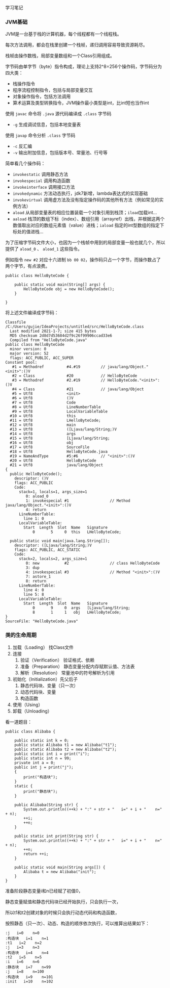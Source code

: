 学习笔记

### JVM基础

JVM是一台基于栈的计算机器，每个线程都有一个线程栈。

每次方法调用，都会在栈里创建一个栈帧，递归调用容易导致资源耗尽。

栈帧由操作数栈，局部变量数组和一个Class引用组成。

字节码由单字节（byte）指令构成，理论上支持2^8=256个操作码，字节码分为四大类：
- 栈操作指令
- 程序流程控制指令，包括与局部变量交互
- 对象操作指令，包括方法调用
- 算术运算及类型转换指令，JVM操作最小类型是int，比int短也当作int

使用 `javac` 命令将 `.java` 源代码编译成 `.class` 字节码
- `-g` 生成调试信息，包括本地变量表

使用 `javap` 命令分析 `.class` 字节码
- `-c` 反汇编
- `-v` 输出附加信息，包括版本号、常量池、行号等

简单看几个操作码：
- `invokestatic` 调用静态方法
- `invokespecial` 调用构造函数
- `invokeinterface` 调用接口方法
- `invokedynamic` 方法动态执行，jdk7新增，lambda表达式的实现基础
- `invokevirtual` 调用虚方法及没有指定操作码的其他所有方法（例如常见的实例方法）
- `aload` 从局部变量表的相应位置装载一个对象引用到栈顶；`iload`加载int...
- `aaload` 栈顶的数组下标（index）、数组引用（arrayref）出栈，并根据这两个数值取出对应的数组元素值（value）进栈；`iaload` 指定的int型数组的指定下标处的值进栈...

为了压缩字节码文件大小，也因为一个栈帧中用到的局部变量一般也就几个，所以提供了 `aload_0` 、 `aload_1` 这些指令。

例如指令 `new #2` 对应十六进制 `bb 00 02`，操作码只占一个字节，而操作数占了两个字节，有点浪费。

```
public class HelloByteCode {

    public static void main(String[] args) {
        HelloByteCode obj = new HelloByteCode();
    }

}
```

将上述文件编译成字节码：

```
Classfile /C:/Users/gujie/IdeaProjects/untitled/src/HelloByteCode.class
  Last modified 2021-1-7; size 415 bytes
  MD5 checksum 2d8d7d53684d2f9c26f99906ccad33e6
  Compiled from "HelloByteCode.java"
public class HelloByteCode
  minor version: 0
  major version: 52
  flags: ACC_PUBLIC, ACC_SUPER
Constant pool:
   #1 = Methodref          #4.#19         // java/lang/Object."<init>":()V
   #2 = Class              #20            // HelloByteCode
   #3 = Methodref          #2.#19         // HelloByteCode."<init>":()V
   #4 = Class              #21            // java/lang/Object
   #5 = Utf8               <init>
   #6 = Utf8               ()V
   #7 = Utf8               Code
   #8 = Utf8               LineNumberTable
   #9 = Utf8               LocalVariableTable
  #10 = Utf8               this
  #11 = Utf8               LHelloByteCode;
  #12 = Utf8               main
  #13 = Utf8               ([Ljava/lang/String;)V
  #14 = Utf8               args
  #15 = Utf8               [Ljava/lang/String;
  #16 = Utf8               obj
  #17 = Utf8               SourceFile
  #18 = Utf8               HelloByteCode.java
  #19 = NameAndType        #5:#6          // "<init>":()V
  #20 = Utf8               HelloByteCode
  #21 = Utf8               java/lang/Object
{
  public HelloByteCode();
    descriptor: ()V
    flags: ACC_PUBLIC
    Code:
      stack=1, locals=1, args_size=1
         0: aload_0
         1: invokespecial #1                  // Method java/lang/Object."<init>":()V
         4: return
      LineNumberTable:
        line 1: 0
      LocalVariableTable:
        Start  Length  Slot  Name   Signature
            0       5     0  this   LHelloByteCode;

  public static void main(java.lang.String[]);
    descriptor: ([Ljava/lang/String;)V
    flags: ACC_PUBLIC, ACC_STATIC
    Code:
      stack=2, locals=2, args_size=1
         0: new           #2                  // class HelloByteCode
         3: dup
         4: invokespecial #3                  // Method "<init>":()V
         7: astore_1
         8: return
      LineNumberTable:
        line 4: 0
        line 5: 8
      LocalVariableTable:
        Start  Length  Slot  Name   Signature
            0       9     0  args   [Ljava/lang/String;
            8       1     1   obj   LHelloByteCode;
}
SourceFile: "HelloByteCode.java"
```
### 类的生命周期

1. 加载（Loading） 找Class文件
1. 连接
	1. 验证（Verification） 验证格式、依赖
	1. 准备（Preparation） 静态变量分配内存赋默认值、方法表
	1. 解析（Resolution） 常量池中的符号解析为引用
1. 初始化（Initialization）先父后子
	1. 静态代码块、变量（只一次）
	1. 动态代码块、变量
	1. 构造函数
1. 使用（Using）
1. 卸载（Unloading）

看一道题目：

```
public class Alibaba {

    public static int k = 0;
    public static Alibaba t1 = new Alibaba("t1");
    public static Alibaba t2 = new Alibaba("t2");
    public static int i = print("i");
    public static int n = 99;
    private int a = 0;
    public int j = print("j");
    {
        print("构造块");
    }
    static {
        print("静态块");
    }

    public Alibaba(String str) {
        System.out.println((++k) + ":" + str + "   i=" + i + "    n=" + n);
        ++i;
        ++n;
    }

    public static int print(String str) {
        System.out.println((++k) + ":" + str + "   i=" + i + "    n=" + n);
        ++n;
        return ++i;
    }

    public static void main(String args[]) {
        Alibaba t = new Alibaba("init");
    }
}
```

准备阶段静态变量i和n已经赋了初值0，

静态变量赋值和静态代码块已经开始执行，只会执行一次，

所以t1和t2创建对象的时候只会执行动态代码和构造函数，

按照静态（只一次）、动态、构造的顺序依次执行，可以推算出结果如下：

```
:j   i=0    n=0
:构造块   i=1    n=1
:t1   i=2    n=2
:j   i=3    n=3
:构造块   i=4    n=4
:t2   i=5    n=5
:i   i=6    n=6
:静态块   i=7    n=99
:j   i=8    n=100
:构造块   i=9    n=101
:init   i=10    n=102
```
